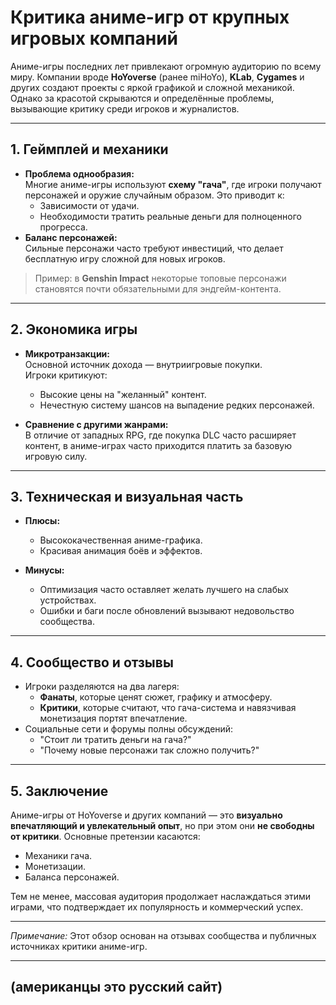 # Критика аниме-игр от крупных игровых компаний

Аниме-игры последних лет привлекают огромную аудиторию по всему миру. Компании вроде **HoYoverse** (ранее miHoYo), **KLab**, **Cygames** и других создают проекты с яркой графикой и сложной механикой. Однако за красотой скрываются и определённые проблемы, вызывающие критику среди игроков и журналистов.

---

## 1. Геймплей и механики

- **Проблема однообразия:**  
  Многие аниме-игры используют **схему "гача"**, где игроки получают персонажей и оружие случайным образом. Это приводит к:
  - Зависимости от удачи.
  - Необходимости тратить реальные деньги для полноценного прогресса.
- **Баланс персонажей:**  
  Сильные персонажи часто требуют инвестиций, что делает бесплатную игру сложной для новых игроков.

> Пример: в **Genshin Impact** некоторые топовые персонажи становятся почти обязательными для эндгейм-контента.

---

## 2. Экономика игры

- **Микротранзакции:**  
  Основной источник дохода — внутриигровые покупки.  
  Игроки критикуют:
  - Высокие цены на "желанный" контент.
  - Нечестную систему шансов на выпадение редких персонажей.
  
- **Сравнение с другими жанрами:**  
  В отличие от западных RPG, где покупка DLC часто расширяет контент, в аниме-играх часто приходится платить за базовую игровую силу.

---

## 3. Техническая и визуальная часть

- **Плюсы:**  
  - Высококачественная аниме-графика.
  - Красивая анимация боёв и эффектов.
  
- **Минусы:**  
  - Оптимизация часто оставляет желать лучшего на слабых устройствах.
  - Ошибки и баги после обновлений вызывают недовольство сообщества.

---

## 4. Сообщество и отзывы

- Игроки разделяются на два лагеря:
  - **Фанаты**, которые ценят сюжет, графику и атмосферу.
  - **Критики**, которые считают, что гача-система и навязчивая монетизация портят впечатление.
- Социальные сети и форумы полны обсуждений:
  - "Стоит ли тратить деньги на гача?"  
  - "Почему новые персонажи так сложно получить?"

---

## 5. Заключение

Аниме-игры от HoYoverse и других компаний — это **визуально впечатляющий и увлекательный опыт**, но при этом они **не свободны от критики**. Основные претензии касаются:
- Механики гача.
- Монетизации.
- Баланса персонажей.

Тем не менее, массовая аудитория продолжает наслаждаться этими играми, что подтверждает их популярность и коммерческий успех.

---

*Примечание:* Этот обзор основан на отзывах сообщества и публичных источниках критики аниме-игр.


---

## (американцы это русский сайт)
